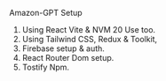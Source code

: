
Amazon-GPT Setup

1. Using React Vite & NVM 20 Use too.
2. Using Tailwind CSS, Redux & Toolkit, 
3. Firebase setup & auth.
4. React Router Dom setup.
5. Tostify Npm.

